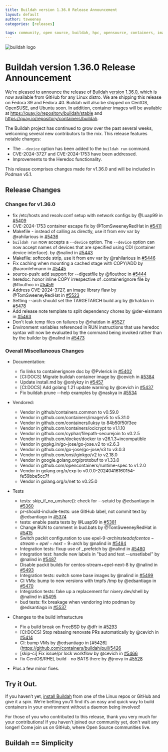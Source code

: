 ```yaml
---
title: Buildah version 1.36.0 Release Announcement
layout: default
author: tsweeney
categories: [releases]

tags: community, open source, buildah, hpc, opensource, containers, images, image
---
```

![buildah logo](https://buildah.io/images/buildah.png)

# Buildah version 1.36.0 Release Announcement

We're pleased to announce the release of [Buildah](https://github.com/containers/buildah) [version 1.36.0](https://github.com/containers/buildah/releases/tag/v1.36.0), which is now available from GitHub for any Linux distro.  We are shipping this release on Fedora 39 and Fedora 40.  Buildah will also be shipped on CentOS, OpenSUSE, and Ubuntu soon. In addition, container images will be available at https://quay.io/repository/buildah/stable and https://quay.io/repository/containers/buildah.

The Buildah project has continued to grow over the past several weeks, welcoming several new contributors to the mix.  This release features notable changes: 
<!--readmore -->
 * The `--device` option has been added to the `buildah run` command.
 * CVE-2024-3727 and CVE-2024-1753 have been addressed.
 * Improvements to the Heredoc functionality.

This release comprises changes made for v1.36.0 and will be included in Podman v5.1.

## Release Changes

### Changes for v1.36.0
   * fix /etc/hosts and resolv.conf setup with network configs by @Luap99 in  [#5409](https://github.com/containers/buildah/pull/5409)
   * CVE-2024-1753 container escape fix by @TomSweeneyRedHat in  [#5411](https://github.com/containers/buildah/pull/5411)
   * Makefile - instead of calling as directly, use it from env var by @rahilarious in  [#5436](https://github.com/containers/buildah/pull/5436)
   * `buildah run` now accepts a `--device` option. The `--device` option can now accept names of devices that are specified using CDI (container device interface). by @nalind in  [#5443](https://github.com/containers/buildah/pull/5443)
   * Makefile: softcode strip, use it from env var by @rahilarious in  [#5446](https://github.com/containers/buildah/pull/5446)
   * Fix caching when mounting a cached stage with COPY/ADD by @aaronlehmann in  [#5445](https://github.com/containers/buildah/pull/5445)
   * source-push: add support for --digestfile by @flouthoc in  [#5444](https://github.com/containers/buildah/pull/5454)
   * heredoc: honor inline COPY irrespective of .containerignore file by @flouthoc in  [#5459](https://github.com/containers/buildah/pull/5459)
   * Address CVE-2024-3727, an image library flaw by @TomSweeneyRedHat in  [#5523](https://github.com/containers/buildah/pull/5523)
   * Setting --arch should set the TARGETARCH build arg by @rhatdan in  [#5478](https://github.com/containers/buildah/pull/5478)
   * Add release note template to split dependency chores by @der-eismann in  [#5463](https://github.com/containers/buildah/pull/5463)
   * Don't leak temp files on failures by @rhatdan in  [#5527](https://github.com/containers/buildah/pull/5527)
   * Environment variables referenced in RUN instructions that use heredoc syntax will now be evaluated by the command being invoked rather than by the builder by @nalind in  [#5473](https://github.com/containers/buildah/pull/5473)

### Overall Miscellaneous Changes  
* Documentation:
   * fix links to containerignore doc by @Pvlerick in  [#5402](https://github.com/containers/buildah/pull/5402)
   * [CI:DOCS] Migrate buildah container image by @cevich in  [#5384](https://github.com/containers/buildah/pull/5384)
   * Update install.md by @onlykzy in  [#5457](https://github.com/containers/buildah/pull/5457)
   * [CI:DOCS] Add golang 1.21 update warning by @cevich in  [#5437](https://github.com/containers/buildah/pull/5437)
   * Fix buildah prune --help examples by @naskya in  [#5534](https://github.com/containers/buildah/pull/5534)
   
* Vendored: 
   * Vendor in github/containers.common to v0.59.0
   * Vendor in github.com/containers/image/v5 to v5.31.0
   * Vendor in github.com/containers/luksy to 84b50f50f3ee
   * Vendor in github.com/containers/ocicrypt to v1.1.10
   * Vendor in github.com/cyphar/filepath-securejoin to v0.2.5
   * Vendor in github.com/docker/docker to v26.1.3+incompatible
   * Vendor in gopkg.in/go-jose/go-jose.v2 to v2.6.3
   * Vendor in github.com/go-jose/go-jose/v3 to v3.0.3
   * Vendor in github.com/onsi/ginkgo/v2 to v2.18.0
   * Vendor in  google.golang.org/protobuf to v1.33.0
   * Vendor in github.com/opencontainers/runtime-spec to v1.2.0
   * Vendor in golang.org/x/exp to v0.0.0-20240416160154-fe59bbe5cc7f
   * Vendor in golang.org/x/net to v0.25.0

* Tests
   * tests: skip_if_no_unshare(): check for --setuid by @edsantiago in  [#5360](https://github.com/containers/buildah/pull/5360)
   * pr-should-include-tests: use GitHub label, not commit text by @edsantiago in  [#5374](https://github.com/containers/buildah/pull/5374)
   * tests: enable pasta tests by @Luap99 in  [#5381](https://github.com/containers/buildah/pull/5381)
   * Change RUN to comment in bud.bats by @TomSweeneyRedHat in  [#5415](https://github.com/containers/buildah/pull/5415)
   * Switch packit configuration to use epel-9-$arch instead of centos-stream+epel-next-9-$arch by @nalind in  [#5484](https://github.com/containers/buildah/pull/5484)
   * Integration tests: fixup use of _prefetch by @nalind in  [#5480](https://github.com/containers/buildah/pull/5480)
   * integration test: handle new labels in "bud and test --unsetlabel" by @nalind in  [#5487](https://github.com/containers/buildah/pull/5487)
   * Disable packit builds for centos-stream+epel-next-8 by @nalind in  [#5493](https://github.com/containers/buildah/pull/5493)
   * Integration tests: switch some base images by @nalind in  [#5499](https://github.com/containers/buildah/pull/5499)
   * CI VMs: bump to new versions with tmpfs /tmp by @edsantiago in  [#5470](https://github.com/containers/buildah/pull/5470)
   * Integration tests: fake up a replacement for nixery.dev/shell by @nalind in  [#5495](https://github.com/containers/buildah/pull/5495)
   * bud tests: fix breakage when vendoring into podman by @edsantiago in  [#5537](https://github.com/containers/buildah/pull/5537)

* Changes to the build infrastucture
   * Fix a build break on FreeBSD by @dfr in  [#5293](https://github.com/containers/buildah/pull/529)
   * [CI:DOCS] Stop rebasing renovate PRs automatically by @cevich in  [#5414](https://github.com/containers/buildah/pull/5414)
   * CI: bump VMs by @edsantiago in  [#5426](https://github.com/containers/buildah/pull/5426
   * [skip-ci] Fix issue/pr lock workflow by @cevich in  [#5466](https://github.com/containers/buildah/pull/546)
   * fix CentOS/RHEL build - no BATS there by @jnovy in  [#5528](https://github.com/containers/buildah/pull/5528)

* Plus a few minor fixes.

## Try it Out.
 
If you haven’t yet, [install Buildah](https://github.com/containers/buildah/blob/master/install.md) from one of the Linux repos or GitHub and give it a spin. We’re betting you'll find it’s an easy and quick way to build containers in your environment without a daemon being involved!

For those of you who contributed to this release, thank you very much for your contributions! If you haven't joined our community yet, don't wait any longer! Come join us on GitHub, where Open Source communities live.

## Buildah == Simplicity
